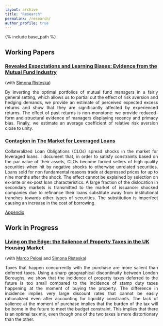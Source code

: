```yaml
---
layout: archive
title: "Research"
permalink: /research/
author_profile: true
---
```

{% include base_path %}

## Working Papers
### __[Revealed Expectations and Learning Biases: Evidence from the Mutual Fund Industry](https://papers.ssrn.com/sol3/papers.cfm?abstract_id=3301279)__

(with [Simona Risteska](https://risteskasimona.github.io)) 
<div style="text-align: justify">
By inverting the optimal portfolios of mutual fund managers in a fairly general setting, which allows us to partial out the effect of risk aversion and hedging demands, we provide an estimate of perceived expected excess returns and show that they are significantly affected by experienced returns. The effect of past returns is non-monotone: we provide reduced-form and structural evidence of managers displaying recency and primacy bias. Finally, we estimate an average coefficient of relative risk aversion close to unity.</div>

### [Contagion in The Market for Leveraged Loans](https://francesconicolai.github.io/papers/JMP.pdf)
<div style="text-align: justify">
Collateralized Loan Obligations (CLOs) spread shocks in the market for leveraged loans. I document that, in order to satisfy constraints based on the par value of their assets, CLOs become forced sellers of high quality securities when hit by negative shocks to otherwise unrelated securities. Loans sold for non fundamental reasons trade at depressed prices for up to nine months after the shock. The effect cannot be explained by selection on ex-ante or ex-post loan characteristics. A large fraction of the dislocation in secondary markets is transmitted to the market of issuance: shocked companies due to refinance their loans substitute away from institutional tranches towards other types of securities. The substitution is imperfect causing an increase in the cost of borrowing.</div>

[Appendix](https://francesconicolai.github.io/papers/JMP_Appendix.pdf)

## Work in Progress
### [Living on the Edge: the Salience of Property Taxes in the UK Housing Market](https://papers.ssrn.com/sol3/papers.cfm?abstract_id=3381519)

(with [Marco Pelosi](https://marcopelosi.github.io/) and [Simona Risteska](https://risteskasimona.github.io)) 
<div style="text-align: justify">
Taxes that happen concurrently with the purchase are more salient than deferred taxes. Using a sharp geographical discontinuity between London Boroughs, we show that the incidence of property taxes deferred to the future is too small compared to the incidence of stamp duty taxes happening at the moment of buying the property. The difference in incidence implies very large discount rates that cannot be easily rationalized even after accounting for liquidity constraints. The lack of salience at the moment of purchase implies that the burden of the tax will be borne in the future to meet the budget constraint. This implies that there is an optimal tax mix, even though one of the two taxes is more distortionary than the other.</div>
